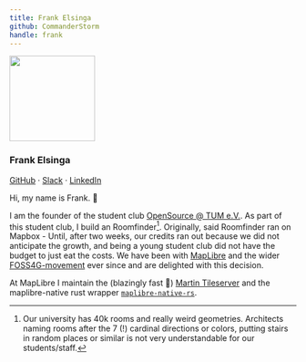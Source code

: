 ```yaml
---
title: Frank Elsinga
github: CommanderStorm
handle: frank
---
```


<div class="text-center mb-5">
    <img
        src="https://avatars.githubusercontent.com/u/26258709?v=4"
        width="150"
        class="rounded-circle mt-3"
    />
    <h3 class="m-3">Frank Elsinga</h3>
    <p><a href="https://github.com/CommanderStrom">GitHub</a> · <a href="https://osmus.slack.com/team/U07SNL36BN3">Slack</a> · <a href="https://www.linkedin.com/in/frankelsinga/">LinkedIn</a>
</div>

Hi, my name is Frank. 👋

I am the founder of the student club [OpenSource @ TUM e.V.](https://tum.dev/).
As part of this student club, I build an Roomfinder[^1].
Originally, said Roomfinder ran on Mapbox - Until, after two weeks, our credits ran out because we did not anticipate the growth, and being a young student club did not have the budget to just eat the costs.
We have been with [MapLibre](https://maplibre.org) and the wider [FOSS4G-movement](https://foss4g.org/) ever since and are delighted with this decision.

At MapLibre I maintain the (blazingly fast 🦀) [Martin Tileserver](https://github.com/maplibre/martin) and the maplibre-native rust wrapper [`maplibre-native-rs`](https://github.com/maplibre/maplibre-native-rs).

[^1]: Our university has 40k rooms and really weird geometries. Architects naming rooms after the 7 (!) cardinal directions or colors, putting stairs in random places or similar is not very understandable for our students/staff.
